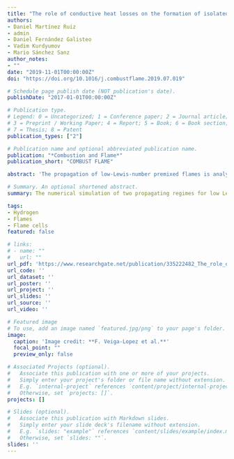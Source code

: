 ```yaml
---
title: "The role of conductive heat losses on the formation of isolated flame cells in Hele-Shaw chambers"
authors:
- Daniel Martínez Ruiz
- admin
- Daniel Fernández Galisteo
- Vadim Kurdyumov
- Mario Sánchez Sanz
author_notes:
- ""
date: "2019-11-01T00:00:00Z"
doi: "https://doi.org/10.1016/j.combustflame.2019.07.019"

# Schedule page publish date (NOT publication's date).
publishDate: "2017-01-01T00:00:00Z"

# Publication type.
# Legend: 0 = Uncategorized; 1 = Conference paper; 2 = Journal article;
# 3 = Preprint / Working Paper; 4 = Report; 5 = Book; 6 = Book section;
# 7 = Thesis; 8 = Patent
publication_types: ["2"]

# Publication name and optional abbreviated publication name.
publication: "*Combustion and Flame*"
publication_short: "COMBUST FLAME"

abstract: 'The propagation of low-Lewis-number premixed flames is analyzed in a partially confined Hele-Shaw chamber formed by two parallel plates separated a distance h apart. An asymptotic-numerical study can be performed for small gaps compared to the flame thickness δT. In this narrow-channel limit, the problem formulation simplifies to a quasi-2D description in which the velocity field is controlled by dominant viscous effects. After accounting for conductive heat losses through the plates in our formulation, we found that the reaction front breaks into one or several isolated flame cells where the temperature is large enough to sustain the reaction, both in absence and in presence of buoyancy effects. Under these near-limit conditions, the isolated flame cells either travel steadily or undergo a slow random walk over the chamber in which the reacting front splits successively to form a tree-like pathway, burning only a small fraction of the fuel before reaching the end of the chamber. The production of quasi-2D circular or comet-like flames under specific favorable conditions is demonstrated in this paper, with convection, conductive heat losses and differential diffusion playing an essential role in the formation of the isolated one and two-headed flame cells.'

# Summary. An optional shortened abstract.
summary: The numerical simulation of two propagating regimes for low Lewis number (lean H2) flames under the effect of strong heat losses.

tags:
- Hydrogen
- Flames
- Flame cells
featured: false

# links:
# - name: ""
#   url: ""
url_pdf: 'https://www.researchgate.net/publication/335222482_The_role_of_conductive_heat_losses_on_the_formation_of_isolated_flame_cells_in_Hele-Shaw_chambers'
url_code: ''
url_dataset: ''
url_poster: ''
url_project: ''
url_slides: ''
url_source: ''
url_video: ''

# Featured image
# To use, add an image named `featured.jpg/png` to your page's folder. 
image:
  caption: 'Image credit: **F. Veiga-Lopez et al.**'
  focal_point: ""
  preview_only: false

# Associated Projects (optional).
#   Associate this publication with one or more of your projects.
#   Simply enter your project's folder or file name without extension.
#   E.g. `internal-project` references `content/project/internal-project/index.md`.
#   Otherwise, set `projects: []`.
projects: []

# Slides (optional).
#   Associate this publication with Markdown slides.
#   Simply enter your slide deck's filename without extension.
#   E.g. `slides: "example"` references `content/slides/example/index.md`.
#   Otherwise, set `slides: ""`.
slides: ''
---
```

